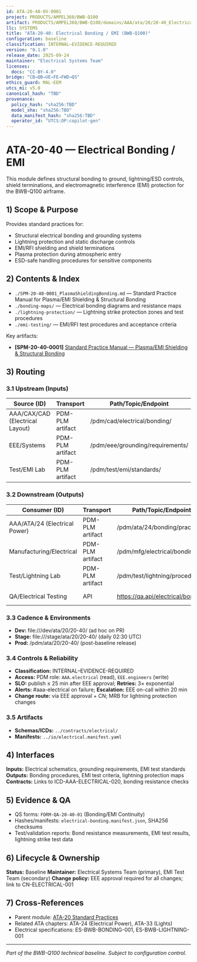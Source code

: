 ```yaml
---
id: ATA-20-40-OV-0001
project: PRODUCTS/AMPEL360/BWB-Q100
artifact: PRODUCTS/AMPEL360/BWB-Q100/domains/AAA/ata/20/20-40_Electrical_Bonding/README.md
llc: SYSTEMS
title: "ATA-20-40: Electrical Bonding / EMI (BWB-Q100)"
configuration: baseline
classification: INTERNAL–EVIDENCE-REQUIRED
version: "0.1.0"
release_date: 2025-09-24
maintainer: "Electrical Systems Team"
licenses:
  docs: "CC-BY-4.0"
bridge: "CB→QB→UE→FE→FWD→QS"
ethics_guard: MAL-EEM
utcs_mi: v5.0
canonical_hash: "TBD"
provenance:
  policy_hash: "sha256:TBD"
  model_sha: "sha256:TBD"
  data_manifest_hash: "sha256:TBD"
  operator_id: "UTCS:OP:copilot-gen"
---
```


# ATA-20-40 — Electrical Bonding / EMI

This module defines structural bonding to ground, lightning/ESD controls, shield terminations, and electromagnetic interference (EMI) protection for the BWB-Q100 airframe.

## 1) Scope & Purpose

Provides standard practices for:
- Structural electrical bonding and grounding systems
- Lightning protection and static discharge controls
- EMI/RFI shielding and shield terminations
- Plasma protection during atmospheric entry
- ESD-safe handling procedures for sensitive components

## 2) Contents & Index

- `./SPM-20-40-0001_PlasmaShieldingBonding.md` — Standard Practice Manual for Plasma/EMI Shielding & Structural Bonding
- `./bonding-maps/` — Electrical bonding diagrams and resistance maps
- `./lightning-protection/` — Lightning strike protection zones and test procedures
- `./emi-testing/` — EMI/RFI test procedures and acceptance criteria

Key artifacts:
- **[SPM-20-40-0001]** [Standard Practice Manual — Plasma/EMI Shielding & Structural Bonding](./SPM-20-40-0001_PlasmaShieldingBonding.md)

## 3) Routing

### 3.1 Upstream (Inputs)
| Source (ID) | Transport | Path/Topic/Endpoint | Format/Schema | Cadence/Trigger | Owner |
|---|---|---|---|---|---|
| AAA/CAX/CAD (Electrical Layout) | PDM-PLM artifact | /pdm/cad/electrical/bonding/ | Wiring Diagrams v1.5 | on-electrical-design | Electrical CAD Team |
| EEE/Systems | PDM-PLM artifact | /pdm/eee/grounding/requirements/ | Grounding Specs v2.0 | on-requirements-update | EEE Team |
| Test/EMI Lab | PDM-PLM artifact | /pdm/test/emi/standards/ | Test Standards v1.2 | on-standard-update | EMI Test Team |

### 3.2 Downstream (Outputs)
| Consumer (ID) | Transport | Path/Topic/Endpoint | Format/Schema | Contract/ICD | Owner |
|---|---|---|---|---|---|
| AAA/ATA/24 (Electrical Power) | PDM-PLM artifact | /pdm/ata/24/bonding/practices/ | Bonding Procedures v1.0 | ICD-AAA-ATA-24-020 | Power Systems Team |
| Manufacturing/Electrical | PDM-PLM artifact | /pdm/mfg/electrical/bonding/ | Work Instructions v1.0 | ICD-MFG-ELECTRICAL | MFG Team |
| Test/Lightning Lab | PDM-PLM artifact | /pdm/test/lightning/procedures/ | Test Procedures v1.0 | ICD-TEST-LIGHTNING | Lightning Test Team |
| QA/Electrical Testing | API | https://qa.api/electrical/bonding | JSON v1.0 | ICD-QA-ELECTRICAL | QA Team |

### 3.3 Cadence & Environments
- **Dev:** file:///dev/ata/20/20-40/ (ad hoc on PR)
- **Stage:** file:///stage/ata/20/20-40/ (daily 02:30 UTC)
- **Prod:** /pdm/ata/20/20-40/ (post-baseline release)

### 3.4 Controls & Reliability
- **Classification:** INTERNAL–EVIDENCE-REQUIRED
- **Access:** PDM role: `AAA.electrical` (read), `EEE.engineers` (write)
- **SLO:** publish ≤ 25 min after EEE approval; **Retries:** 3× exponential
- **Alerts:** #aaa-electrical on failure; **Escalation:** EEE on-call within 20 min
- **Change route:** via EEE approval + CN; MRB for lightning protection changes

### 3.5 Artifacts
- **Schemas/ICDs:** `../contracts/electrical/`
- **Manifests:** `../io/electrical.manifest.yaml`

## 4) Interfaces

**Inputs:** Electrical schematics, grounding requirements, EMI test standards
**Outputs:** Bonding procedures, EMI test criteria, lightning protection maps
**Contracts:** Links to ICD-AAA-ELECTRICAL-020, bonding resistance checks

## 5) Evidence & QA

- QS forms: `FORM-QA-20-40-01` (Bonding/EMI Continuity)
- Hashes/manifests: `electrical-bonding.manifest.json`, SHA256 checksums
- Test/validation reports: Bond resistance measurements, EMI test results, lightning strike test data

## 6) Lifecycle & Ownership

**Status:** Baseline
**Maintainer:** Electrical Systems Team (primary), EMI Test Team (secondary)
**Change policy:** EEE approval required for all changes; link to CN-ELECTRICAL-001

## 7) Cross-References

- Parent module: [ATA-20 Standard Practices](../README.md)
- Related ATA chapters: ATA-24 (Electrical Power), ATA-33 (Lights)
- Electrical specifications: ES-BWB-BONDING-001, ES-BWB-LIGHTNING-001

---
*Part of the BWB-Q100 technical baseline. Subject to configuration control.*